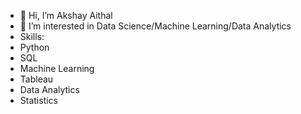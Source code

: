 - 👋 Hi, I’m Akshay Aithal
- 👀 I’m interested in Data Science/Machine Learning/Data Analytics
- Skills: 
- Python
- SQL
- Machine Learning
- Tableau
- Data Analytics
- Statistics
